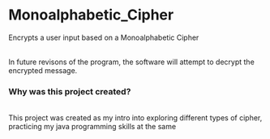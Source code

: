 <h1>Monoalphabetic_Cipher</h1>
Encrypts a user input based on a Monoalphabetic Cipher<br><br>

In future revisons of the program, the software will attempt to decrypt the encrypted message.<br>

<h3>Why was this project created?</h3><br>
This project was created as my intro into exploring different types of cipher, practicing my java programming skills at the same


